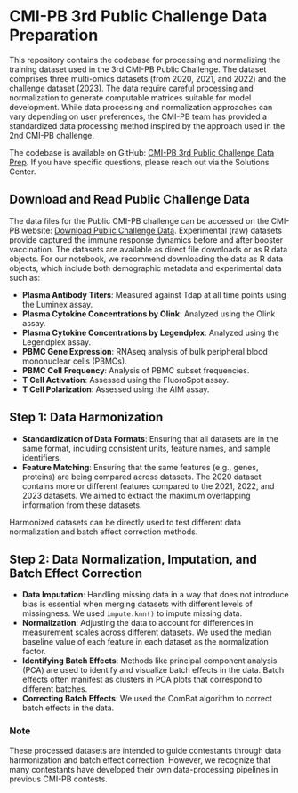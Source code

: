 # CMI-PB 3rd Public Challenge Data Preparation

This repository contains the codebase for processing and normalizing the training dataset used in the 3rd CMI-PB Public Challenge. The dataset comprises three multi-omics datasets (from 2020, 2021, and 2022) and the challenge dataset (2023). The data require careful processing and normalization to generate computable matrices suitable for model development. While data processing and normalization approaches can vary depending on user preferences, the CMI-PB team has provided a standardized data processing method inspired by the approach used in the 2nd CMI-PB challenge.

The codebase is available on GitHub: [CMI-PB 3rd Public Challenge Data Prep](https://github.com/CMI-PB/cmi-pb-3rd-public-challenge-data-prep). If you have specific questions, please reach out via the Solutions Center.

## Download and Read Public Challenge Data

The data files for the Public CMI-PB challenge can be accessed on the CMI-PB website: [Download Public Challenge Data](https://www.cmi-pb.org/downloads/cmipb_challenge_datasets/current/3rd_challenge/raw_datasets/). Experimental (raw) datasets provide captured the immune response dynamics before and after booster vaccination. The datasets are available as direct file downloads or as R data objects. For our notebook, we recommend downloading the data as R data objects, which include both demographic metadata and experimental data such as:

- **Plasma Antibody Titers**: Measured against Tdap at all time points using the Luminex assay.
- **Plasma Cytokine Concentrations by Olink**: Analyzed using the Olink assay.
- **Plasma Cytokine Concentrations by Legendplex**: Analyzed using the Legendplex assay.
- **PBMC Gene Expression**: RNAseq analysis of bulk peripheral blood mononuclear cells (PBMCs).
- **PBMC Cell Frequency**: Analysis of PBMC subset frequencies.
- **T Cell Activation**: Assessed using the FluoroSpot assay.
- **T Cell Polarization**: Assessed using the AIM assay.

## Step 1: Data Harmonization
- **Standardization of Data Formats**: Ensuring that all datasets are in the same format, including consistent units, feature names, and sample identifiers.
- **Feature Matching**: Ensuring that the same features (e.g., genes, proteins) are being compared across datasets. The 2020 dataset contains more or different features compared to the 2021, 2022, and 2023 datasets. We aimed to extract the maximum overlapping information from these datasets.

Harmonized datasets can be directly used to test different data normalization and batch effect correction methods.

## Step 2: Data Normalization, Imputation, and Batch Effect Correction
- **Data Imputation**: Handling missing data in a way that does not introduce bias is essential when merging datasets with different levels of missingness. We used `impute.knn()` to impute missing data.
- **Normalization**: Adjusting the data to account for differences in measurement scales across different datasets. We used the median baseline value of each feature in each dataset as the normalization factor.
- **Identifying Batch Effects**: Methods like principal component analysis (PCA) are used to identify and visualize batch effects in the data. Batch effects often manifest as clusters in PCA plots that correspond to different batches.
- **Correcting Batch Effects**: We used the ComBat algorithm to correct batch effects in the data.

### Note
These processed datasets are intended to guide contestants through data harmonization and batch effect correction. However, we recognize that many contestants have developed their own data-processing pipelines in previous CMI-PB contests.


